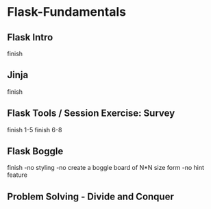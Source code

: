 # Flask-Fundamentals

## Flask Intro

finish

## Jinja

finish

## Flask Tools / Session Exercise: Survey

finish 1-5
finish 6-8

## Flask Boggle

finish
-no styling
-no create a boggle board of N\*N size form
-no hint feature

## Problem Solving - Divide and Conquer
